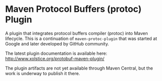 # Maven Protocol Buffers (protoc) Plugin

A plugin that integrates protocol buffers compiler (protoc) into Maven lifecycle.
This is a continuation of `maven-protoc-plugin` that was started at Google
and later developed by GitHub community.

The latest plugin documentation is available here:
http://www.xolstice.org/protobuf-maven-plugin/

The plugin artifacts are not yet available through Maven Central,
but the work is underway to publish it there.
